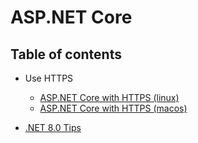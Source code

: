 # ASP.NET Core

## Table of contents

- Use HTTPS
    - [ASP.NET Core with HTTPS (linux)](./host_on_linux_over_https.md)
    - [ASP.NET Core with HTTPS (macos)](./host_on_macos_over_https.md)

- [.NET 8.0 Tips](./net80container_tips.md)
